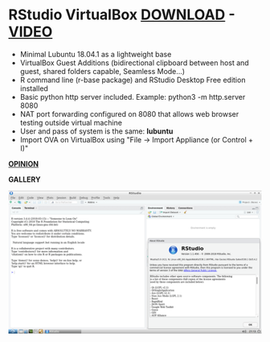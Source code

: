 # RStudio VirtualBox [DOWNLOAD](https://github.com/Virtual-Machines/RStudio-VirtualBox/releases/download/latest/RStudio.ova) - [VIDEO](https://www.youtube.com/watch?v=NB1VzGW8J5w)

- Minimal Lubuntu 18.04.1 as a lightweight base
- VirtualBox Guest Additions (bidirectional clipboard between host and guest, shared folders capable, Seamless Mode...)
- R command line (r-base package) and RStudio Desktop Free edition installed
- Basic python http server included. Example: python3 -m http.server 8080
- NAT port forwarding configured on 8080 that allows web browser testing outside virtual machine
- User and pass of system is the same: **lubuntu**
- Import OVA on VirtualBox using "File -> Import Appliance (or Control + I)"

[**OPINION**](https://github.com/Virtual-Machines/RStudio-VirtualBox/issues/1)

**GALLERY**

![RStudio](https://raw.githubusercontent.com/Virtual-Machines/RStudio-VirtualBox/master/RStudio.png)

